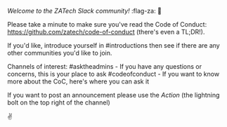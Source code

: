 *Welcome to the ZATech Slack community!* :flag-za: :tada:

Please take a minute to make sure you've read the Code of Conduct: https://github.com/zatech/code-of-conduct (there's even a TL;DR!).

If you'd like, introduce yourself in #introductions then see if there are any other communities you'd like to join.

Channels of interest:
#asktheadmins - If you have any questions or concerns, this is your place to ask
#codeofconduct - If you want to know more about the CoC, here's where you can ask it

If you want to post an announcement please use the *Action* (the lightning bolt on the top right of the channel)

:v:
